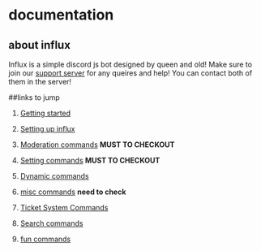 # documentation 

## about influx
 Influx is a simple discord js bot designed by queen and old! Make sure to join our [support server](https://discord.gg/E4zGEUaGfM) for any queires and help! You can contact both of them in the server! 

##links to jump
1. [Getting started](#)

2. [Setting up influx](#)

3. [Moderation commands](#) **MUST TO CHECKOUT**

4. [Setting commands](#) **MUST TO CHECKOUT**

5. [Dynamic commands](#) 

6. [misc commands](#) **need to check**

7. [Ticket System Commands](#) 

8. [Search commands](#) 

9. [fun commands](#)
